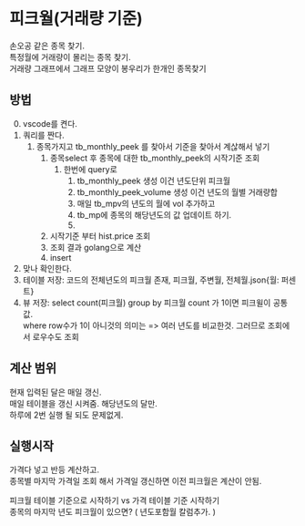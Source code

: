 # 피크월(거래량 기준)
손오공 같은 종목 찾기.   
특정월에 거래량이 몰리는 종목 찾기.   
거래량 그래프에서 그래프 모양이 봉우리가 한개인 종목찾기   


## 방법
0. vscode를 켠다. 
1. 쿼리를 짠다.
   1. 종목가지고 tb_monthly_peek 를 찾아서 기준을 찾아서 계삲해서 넣기
      1. 종목select 후 종목에 대한 tb_monthly_peek의 시작기준 조회 
         1. 한번에 query로 
            1. tb_monthly_peek 생성 이건 년도단위 피크월
            2. tb_monthly_peek_volume 생성 이건 년도의 월별 거래량합
            3. 매일 tb_mpv의 년도의 월에 vol 추가하고
            4. tb_mp에 종목의 해당년도의 값 업데이트 하기.
            5. 
      2. 시작기준 부터 hist.price 조회
      3. 조회 결과 golang으로 계산
      4. insert
2. 맞나 확인한다.
3. 테이블 저장: 코드의 전체년도의 피크월 존재, 피크월, 주변월, 전체월.json{월: 퍼센트} 
4. 뷰 저장: select count(피크월) group by 피크월  count 가 1이면 피크윌이 공통값.   
    where row수가  1이 아니것의 의미는 => 여러 년도를 비교한것. 그러므로 조회에서 로우수도 조회

## 계산 범위
현재 입력된 달은 매일 갱신.   
매일 테이블을 갱신 시켜줌. 해당년도의 달만.    
하루에 2번 실행 될 되도 문제없게.  

## 실행시작
가격다 넣고 반등 계산하고.   
종목별 마지막 가격일 조회 해서 가격일 갱신하면 이전 피크월은 계산이 안됨.   

피크월 테이블 기준으로 시작하기 vs 가격 테이블 기준 시작하기   
종목의 마지막 년도 피크월이 있으면? ( 년도포함월 칼럼추가. )    
